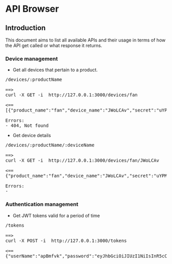 # API Browser

## Introduction
This document aims to list all available APIs and their usage in terms of how the API get called or what response it returns.

### Device management
- Get all devices that pertain to a product.
<pre>
/devices/:productName

==>
curl -X GET -i  http://127.0.0.1:3000/devices/fan
 
<==
[{"product_name":"fan","device_name":"JWoLCAv","secret":"uYPMWY-6"},{"product_name":"fan","device_name":"R29i3M_","secret":"jXzNF5Bm"},{"product_name":"fan","device_name":"bVgCc99","secret":"xUKNSQ3M"}]

Errors:
- 404, Not found
</pre>

- Get device details
<pre>
/devices/:productName/:deviceName

==>
curl -X GET -i  http://127.0.0.1:3000/devices/fan/JWoLCAv

<==
{"product_name":"fan","device_name":"JWoLCAv","secret":"uYPMWY-6"}

Errors:
- 
</pre>

### Authentication management
- Get JWT tokens valid for a period of time
<pre>
/tokens

==>
curl -X POST -i  http://127.0.0.1:3000/tokens

<==
{"userName":"apBmfvk","password":"eyJhbGciOiJIUzI1NiIsInR5cCI6IkpXVCJ9.eyJ1c2VyTmFtZSI6ImFwQm1mdmsiLCJleHBpcmVzIjoxNTY4Mzg5ODYwLCJpYXQiOjE1NjgzODkyNjB9.nuu5n-7_pUQ4fp7Pvw8GuGv8V1GGxVKvaclXOy7v6BQ"}
</pre>